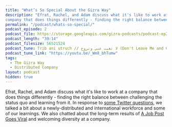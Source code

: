 ```yaml
---
title: "What’s So Special About the Gizra Way"
description: "Efrat, Rachel, and Adam discuss what it's like to work at a
company that does things differently - finding the right balance between challenging the status quo and learning from it."
permalink: "/podcast/whats-so-special/"
podcast_episode: 2
podcast_file: https://storage.googleapis.com/gizra-podcasts/podcast-ep2.mp3
podcast_length: "39:14"
podcast_filesize: 56521524
podcast_tune: Trib ani utruch // لا تغيب عني وتروح (Don't Leave Me and Go), by Dudu Tassa and Berry Sakharof
podcast_tune_link: "https://youtu.be/_Wm8_bhTumw"
tags:
  - The Gizra Way
  - Distributed Company
layout: podcast
hidden: true
---
```


Efrat, Rachel, and Adam discuss what it's like to work at a company that does things differently - finding the right balance between challenging the status quo and
learning from it. In response to [some Twitter questions](https://twitter.com/e0ipso/status/953727237848748039), we talked a bit about a newly-distributed and international workforce and some of our learnings. We also chatted
about the long-term results of [A Job Post Goes Viral](http://localhost:3000/content/job-post-goes-viral/) and welcoming
diversity at a company.
